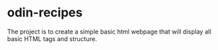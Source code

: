 # odin-recipes
The project is to create a simple basic html webpage that will display all basic HTML tags and structure.